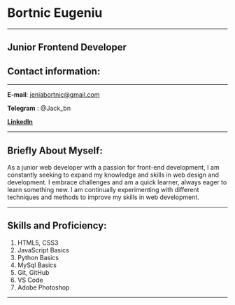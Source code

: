 # Bortnic Eugeniu

---

## Junior Frontend Developer

## Contact information:

---

**E-mail**: jeniabortnic@gmail.com

**Telegram** : @Jack_bn

**[LinkedIn](https://www.linkedin.com/in/eugen-bortnic/ "LinkedIn")**

---

## Briefly About Myself:

As a junior web developer with a passion for front-end development, I am constantly seeking to expand my knowledge and skills in web design and development. I embrace challenges and am a quick learner, always eager to learn something new. I am continually experimenting with different techniques and methods to improve my skills in web development.

---

## Skills and Proficiency:

1. HTML5, CSS3
2. JavaScript Basics
3. Python Basics
4. MySql Basics
5. Git, GitHub
6. VS Code
7. Adobe Photoshop

---